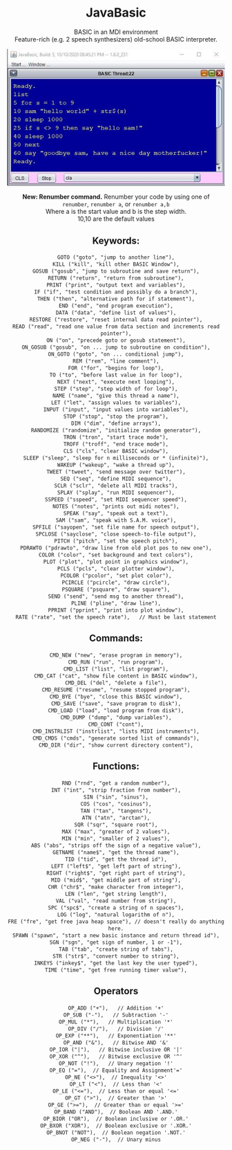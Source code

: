 <div style="text-align:center">

# JavaBasic
BASIC in an MDI environment<br>
Feature-rich (e.g. 2 speech synthesizers) old-school BASIC interpreter.


![Alt text](javabasic.jpg?raw=true "Title")

**New: Renumber command.**
Renumber your code by using one of<br> `renumber`, `renumber a`, or `renumber a,b`<br>
Where a is the start value and b is the step width.<br>
10,10 are the default values


Keywords:
--------
    GOTO ("goto", "jump to another line"),
    KILL ("kill", "kill other BASIC Window"),
    GOSUB ("gosub", "jump to subroutine and save return"),
    RETURN ("return", "return from subroutine"),
    PRINT ("print", "output text and variables"),
    IF ("if", "test condition and possibly do a branch"),
    THEN ("then", "alternative path for if statement"),
    END ("end", "end program execution"),
    DATA ("data", "define list of values"),
    RESTORE ("restore", "reset internal data read pointer"),
    READ ("read", "read one value from data section and increments read pointer"),
    ON ("on", "precede goto or gosub statement"),
    ON_GOSUB ("gosub", "on ... jump to subroutine on condition"),
    ON_GOTO ("goto", "on ... conditional jump"),
    REM ("rem", "line comment"),
    FOR ("for", "begins for loop"),
    TO ("to", "before last value in for loop"),
    NEXT ("next", "execute next looping"),
    STEP ("step", "step width of for loop"),
    NAME ("name", "give this thread a name"),
    LET ("let", "assign values to variables"),
    INPUT ("input", "input values into variables"),
    STOP ("stop", "stop the program"),
    DIM ("dim", "define arrays"),
    RANDOMIZE ("randomize", "initialize random generator"),
    TRON ("tron", "start trace mode"),
    TROFF ("troff", "end trace mode"),
    CLS ("cls", "clear BASIC window"),
    SLEEP ("sleep", "sleep for n milliseconds or * (infinite)"),
    WAKEUP ("wakeup", "wake a thread up"),
    TWEET ("tweet", "send message over twitter"),
    SEQ ("seq", "define MIDI sequence"),
    SCLR ("sclr", "delete all MIDI tracks"),
    SPLAY ("splay", "run MIDI sequencer"),
    SSPEED ("sspeed", "set MIDI sequencer speed"),
    NOTES ("notes", "prints out midi notes"),
    SPEAK ("say", "speak out a text"),
    SAM ("sam", "speak with S.A.M. voice"),
    SPFILE ("sayopen", "set file name for speech output"),
    SPCLOSE ("sayclose", "close speech-to-file output"),
    PITCH ("pitch", "set the speech pitch"),
    PDRAWTO ("pdrawto", "draw line from old plot pos to new one"),
    COLOR ("color", "set background and text colors"),
    PLOT ("plot", "plot point in graphics window"),
    PCLS ("pcls", "clear plotter window"),
    PCOLOR ("pcolor", "set plot color"),
    PCIRCLE ("pcircle", "draw circle"),
    PSQUARE ("psquare", "draw square"),
    SEND ("send", "send msg to another thread"),
    PLINE ("pline", "draw line"),
    PPRINT ("pprint", "print into plot window"),
    RATE ("rate", "set the speech rate"),   // Must be last statement

Commands:
---------
    CMD_NEW ("new", "erase program in memory"),
    CMD_RUN ("run", "run program"),
    CMD_LIST ("list", "list program"),
    CMD_CAT ("cat", "show file content in BASIC window"),
    CMD_DEL ("del", "delete a file"),
    CMD_RESUME ("resume", "resume stopped program"),
    CMD_BYE ("bye", "close this BASIC window"),
    CMD_SAVE ("save", "save program to disk"),
    CMD_LOAD ("load", "load program from disk"),
    CMD_DUMP ("dump", "dump variables"),
    CMD_CONT ("cont"),
    CMD_INSTRLIST ("instrlist", "lists MIDI instruments"),
    CMD_CMDS ("cmds", "generate sorted list of commands"),
    CMD_DIR ("dir", "show current directory content"),

Functions:
----------
    RND ("rnd", "get a random number"),
    INT ("int", "strip fraction from number"),
    SIN ("sin", "sinus"),
    COS ("cos", "cosinus"),
    TAN ("tan", "tangens"),
    ATN ("atn", "arctan"),
    SQR ("sqr", "square root"),
    MAX ("max", "greater of 2 values"),
    MIN ("min", "smaller of 2 values"),
    ABS ("abs", "strips off the sign of a negative value"),
    GETNAME ("name$", "get the thread name"),
    TID ("tid", "get the thread id"),
    LEFT ("left$", "get left part of string"),
    RIGHT ("right$", "get right part of string"),
    MID ("mid$", "get middle part of string"),
    CHR ("chr$", "make character from integer"),
    LEN ("len", "get string length"),
    VAL ("val", "read number from string"),
    SPC ("spc$", "create a string of n spaces"),
    LOG ("log", "natural logarithm of n"),
    FRE ("fre", "get free java heap space"), // doesn't really do anything here.
    SPAWN ("spawn", "start a new basic instance and return thread id"),
    SGN ("sgn", "get sign of number, 1 or -1"),
    TAB ("tab", "create string of tabs"),
    STR ("str$", "convert number to string"),
    INKEYS ("inkey$", "get the last key the user typed"),
    TIME ("time", "get free running timer value"),

Operators
---------
    OP_ADD ("+"),   // Addition '+'
    OP_SUB ("-"),   // Subtraction '-'
    OP_MUL ("*"),   // Multiplication '*'
    OP_DIV ("/"),   // Division '/'
    OP_EXP ("**"),   // Exponentiation '**'
    OP_AND ("&"),   // Bitwise AND '&'
    OP_IOR ("|"),   // Bitwise inclusive OR '|'
    OP_XOR ("^"),   // Bitwise exclusive OR '^'
    OP_NOT ("!"),   // Unary negation '!'
    OP_EQ ("="),  // Equality and Assignment'='
    OP_NE ("<>"),  // Inequality '<>'
    OP_LT ("<"),  // Less than '<'
    OP_LE ("<="),  // Less than or equal '<='
    OP_GT (">"),  // Greater than '>'
    OP_GE (">="),  // Greater than or equal '>='
    OP_BAND ("AND"),  // Boolean AND '.AND.'
    OP_BIOR ("OR"),  // Boolean inclusive or '.OR.'
    OP_BXOR ("XOR"),  // Boolean exclusive or '.XOR.'
    OP_BNOT ("NOT"),  // Boolean negation '.NOT.'
    OP_NEG ("-"),  // Unary minus

</div>